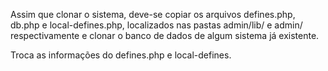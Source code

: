 Assim que clonar o sistema, deve-se copiar os arquivos defines.php, db.php e local-defines.php, localizados nas pastas admin/lib/ e admin/ respectivamente e clonar o banco de dados de algum sistema já existente.

Troca as informações do defines.php e local-defines.
